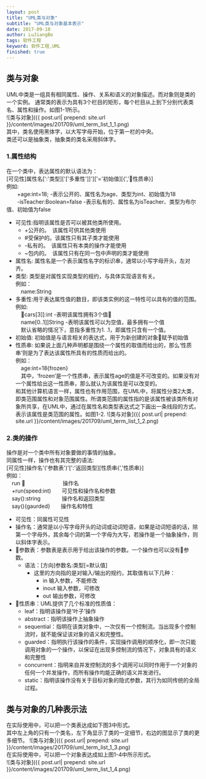 ```yaml
---
layout: post
title: "UML类与对象"
subtitle: "UML类与对象基本表示"
date: 2017-09-10
author: LuJiangBo
tags: 软件工程
keyword: 软件工程,UML
finished: true
---
```



## 类与对象  
UML中类是一组具有相同属性、操作、关系和语义的对象描述。而对象则是类的一个实例。
通常类的表示为具有3个栏目的矩形，每个栏目从上到下分别代表类名、属性和操作。如图1-1所示。  
![类与对象]({{ post.url| prepend: site.url  }}/content/images/201709/uml_term_list_1_1.png)   
其中，类名使用黑体字，以大写字母开始，位于第一栏的中央。  
类还可以是抽象类，抽象类的类名采用斜体字。

### 1.属性结构

在一个类中，表达属性的默认语法为：  
[可见性]属性名[':'类型]['['多重性']]']['='初始值][{','性质串}]  
例如:  
　　+age:int=18;  -表示公开的、属性名为age、类型为int、初始值为18  
　　-isTeacher:Boolean=false -表示私有的、属性名为isTeacher、类型为布尔值、初始值为false     

* 可见性:指明该属性是否可以被其他类所使用。
    * +公开的。　该属性可供其他类使用
    * #受保护的。该属性只有其子类才能使用
    * -私有的。　该属性只有本类的操作才能使用
    * ~包内的。　该属性只有在同一包中声明的类才能使用  
* 属性名: 属性名是一个表示属性名字的标识串，通常以小写字母开头，左对齐。  
* 类型: 类型是对属性实现类型的规约，与具体实现语言有关。  
例如：  
　name:String
* 多重性:用于表达属性值的数目，即该类实例的这一特性可以具有的值的范围。  
例如:  
　cars[3]]:int  -表明该属性拥有3个值  
　name[0..1]]String  -表明该属性可以为空值，最多拥有一个值  
　默认省略的情况下，意指多重性为1. .1，即属性只含有一个值。
* 初始值: 初始值是与语言相关的表达式，用于为新创建的对象赋予初始值
* 性质串: 如果说上面几种声明都是围绕一个属性的取值而给出的，那么‘性质串’则是为了表达该属性所具有的性质而给出的。  
例如：  
　age:int=18{frozen}  
　其中，‘frozen’是一个性质串，表示属性age的值是不可改变的。如果没有对一个属性给出这一性质串，那么就认为该属性是可以改变的。  
和其他计算机语言一样，属性也有作用范围，在UML中，将属性分类2大类，即类范围属性和对象范围属性。所谓类范围的属性指的是该属性被该类所有对象所共享，在UML中，通过在属性名和类型表达式之下画出一条线段的方式，表示该属性是类范围的属性。如图1-2.
![类与对象]({{ post.url| prepend: site.url  }}/content/images/201709/uml_term_list_1_2.png)   

### 2.类的操作    
操作是对一个类中所有对象要做的事情的抽象。  
同属性一样，操作也有其完整的语法:  
[可见性]操作名'('参数表')'[':'返回类型][性质串{','性质串}]   
例如：  
　run 　　　　　　　操作名  
　+run(speed:int)　　可见性和操作名和参数  
　say():string　　　　操作名和返回类型  
　say(){gaurded}　　操作名和特性  
* 可见性：同属性可见性
* 操作名：通常是以小写字母开头的动词或动词短语，如果是动词短语的话，除第一个字母外，其余每个词的第一个字母为大写，若操作是一个抽象操作，则以斜体字表示。
* 参数表：参数表是表示用于给出该操作的参数。一个操作也可以没有参数。
    * 语法：[方向]参数名:类型[=默认值]
        * 这里的方向指的是对输入/输出的规约，其取值有以下几种：  
            * in 输入参数，不能修改
            * inout 输入参数，可修改
            * out 输出参数，可修改
* 性质串：UML提供了几个标准的性质值：  
    * leaf：指明该操作是‘叶子’操作
    * abstract：指明该操作上抽象操作
    * sequential：指明在该类对象中，一次仅有一个控制流。当出现多个控制流时，就不能保证该对象的语义和完整性。
    * guarded：指明执行该操作的条件，实现操作调用的顺序化，即一次只能调用对象的一个操作，以保证在出现多控制流的情况下，对象具有的语义和完整性
    * concurrent：指明来自并发控制流的多个调用可以同时作用于一个对象的任何一个并发操作，而所有操作均能正确的语义并发进行。
    * static：指明该操作没有关于目标对象的隐式参数，其行为如同传统的全局过程。
      
## 类与对象的几种表示法  
  在实际使用中，可以把一个类表达成如下图3中形式。  
  其中左上角的只有一个类名，左下角显示了类的一定细节，右边的图显示了类的更多细节。 
  ![类与对象]({{ post.url| prepend: site.url  }}/content/images/201709/uml_term_list_1_3.png)  
    在实际使用中，可以把一个对象表达成如上图1-4中所示形式。     
  ![类与对象]({{ post.url| prepend: site.url  }}/content/images/201709/uml_term_list_1_4.png)  

 

